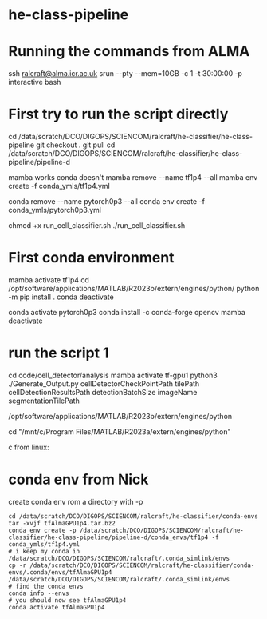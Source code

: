 # he-class-pipeline

# Running the commands from ALMA
ssh ralcraft@alma.icr.ac.uk
srun --pty --mem=10GB -c 1 -t 30:00:00 -p interactive bash

# First try to run the script directly
cd /data/scratch/DCO/DIGOPS/SCIENCOM/ralcraft/he-classifier/he-class-pipeline
git checkout .
git pull
cd /data/scratch/DCO/DIGOPS/SCIENCOM/ralcraft/he-classifier/he-class-pipeline/pipeline-d

mamba works conda doesn't
mamba remove --name tf1p4 --all
mamba env create -f conda_ymls/tf1p4.yml

conda remove --name pytorch0p3 --all
conda env create -f conda_ymls/pytorch0p3.yml

chmod +x run_cell_classifier.sh
./run_cell_classifier.sh

# First conda environment
mamba activate tf1p4
cd /opt/software/applications/MATLAB/R2023b/extern/engines/python/
python -m pip install .
conda deactivate

conda activate pytorch0p3
conda install -c conda-forge opencv
mamba deactivate

# run the script 1
cd code/cell_detector/analysis
mamba activate tf-gpu1
python3 ./Generate_Output.py cellDetectorCheckPointPath tilePath cellDetectionResultsPath detectionBatchSize imageName segmentationTilePath


/opt/software/applications/MATLAB/R2023b/extern/engines/python

cd "/mnt/c/Program Files/MATLAB/R2023a/extern/engines/python"

c from linux: 

# conda env from Nick
create conda env rom a directory with -p
```
cd /data/scratch/DCO/DIGOPS/SCIENCOM/ralcraft/he-classifier/conda-envs
tar -xvjf tfAlmaGPU1p4.tar.bz2
conda env create -p /data/scratch/DCO/DIGOPS/SCIENCOM/ralcraft/he-classifier/he-class-pipeline/pipeline-d/conda_envs/tf1p4 -f conda_ymls/tf1p4.yml
# i keep my conda in  /data/scratch/DCO/DIGOPS/SCIENCOM/ralcraft/.conda_simlink/envs
cp -r /data/scratch/DCO/DIGOPS/SCIENCOM/ralcraft/he-classifier/conda-envs/.conda/envs/tfAlmaGPU1p4 /data/scratch/DCO/DIGOPS/SCIENCOM/ralcraft/.conda_simlink/envs
# find the conda envs
conda info --envs
# you should now see tfAlmaGPU1p4
conda activate tfAlmaGPU1p4

```









